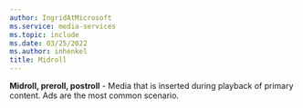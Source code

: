 ```yaml
---
author: IngridAtMicrosoft
ms.service: media-services
ms.topic: include
ms.date: 03/25/2022
ms.author: inhenkel
title: Midroll
---
```


**Midroll, preroll, postroll** - Media that is inserted during playback of primary content. Ads are the most common scenario.
